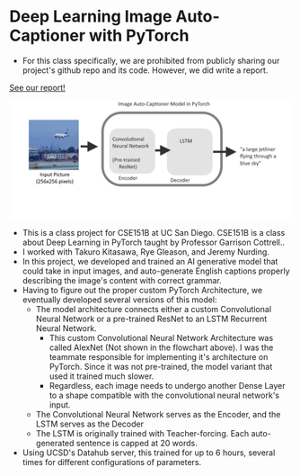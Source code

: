# Deep Learning Image Auto-Captioner with PyTorch

* For this class specifically, we are prohibited from publicly sharing our project's github repo and its code. However, we did write a report.

[See our report!](/images/images_cse151b/cse151b_report.pdf)

![](/images/images_cse151b/image_autocaptioner.png)

* This is a class project for CSE151B at UC San Diego. CSE151B is a class about Deep Learning in PyTorch taught by Professor Garrison Cottrell..
*  I worked with Takuro Kitasawa, Rye Gleason, and Jeremy Nurding.
* In this project, we developed and trained an AI generative model that could take in input images, and auto-generate English captions properly describing the image's content with correct grammar.
* Having to figure out the proper custom PyTorch Architecture, we eventually developed several versions of this model:
    * The model architecture connects either a custom Convolutional Neural Network or a pre-trained ResNet to an LSTM Recurrent Neural Network.
         * This custom Convolutional Neural Network Architecture was called AlexNet (Not shown in the flowchart above). I was the teammate responsible for implementing it's architecture on PyTorch. Since it was not pre-trained, the model variant that used it trained much slower.
         * Regardless, each image needs to undergo another Dense Layer to a shape compatible with the convolutional neural network's input.
    * The Convolutional Neural Network serves as the Encoder, and the LSTM serves as the Decoder
    * The LSTM is originally trained with Teacher-forcing. Each auto-generated sentence is capped at 20 words.
* Using UCSD's Datahub server, this trained for up to 6 hours, several times for different configurations of parameters.


